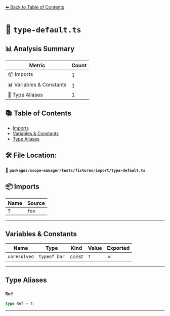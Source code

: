 [⬅️ Back to Table of Contents](../../../../../index.md)

# 📄 `type-default.ts`

## 📊 Analysis Summary

| Metric | Count |
|--------|-------|
| 📦 Imports | 1 |
| 📊 Variables & Constants | 1 |
| 📑 Type Aliases | 1 |

## 📚 Table of Contents

- [Imports](#imports)
- [Variables & Constants](#variables-constants)
- [Type Aliases](#type-aliases)

## 🛠️ File Location:
📂 **`packages/scope-manager/tests/fixtures/import/type-default.ts`**

## 📦 Imports

| Name | Source |
|------|--------|
| `T` | `foo` |


---

## Variables & Constants

| Name | Type | Kind | Value | Exported |
|------|------|------|-------|----------|
| `unresolved` | `typeof bar` | const | `T` | ✗ |


---

## Type Aliases

### `Ref`

```ts
type Ref = T;
```


---
